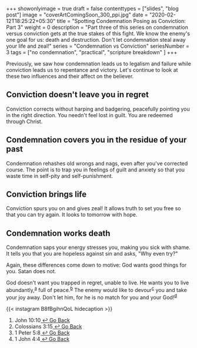 +++
showonlyimage = true
draft = false
contenttypes = ["slides", "blog post"]
image = "coverArtComingSoon_300_ppi.jpg"
date = "2020-02-12T18:25:22+05:30"
title = "Spotting Condemnation Posing as Conviction: Part 3"
weight = 0
description = "Part three of this series on condemnation versus conviction gets at the true stakes of this fight. We know the enemy's one goal for us: death and destruction. Don't let condemnation steal away your life and zeal!"
series = "Condemnation vs Conviction"
seriesNumber = 3
tags = ["no condemnation", "practical", "scripture breakdown" ]
+++

Previously, we saw how condemnation leads us to legalism and failure while conviction leads us to repentance and victory. Let's continue to look at these two influences and their affect on the believer.

## Conviction doesn't leave you in regret

Conviction corrects without harping and badgering, peacefully pointing you in the right direction. You needn't feel lost in guilt. You are redeemed through Christ.

## Condemnation covers you in the residue of your past
	
Condemnation rehashes old wrongs and nags, even after you've corrected course. The point is to trap you in feelings of guilt and anxiety so that you waste time in self-pity and self-punishment.

## Conviction brings life
	
Conviction spurs you on and gives zeal! It allows truth to set you free so that you can try again. It looks to tomorrow with hope.

## Condemnation works death
	
Condemnation saps your energy stresses you, making you sick with shame. It tells you that you are hopeless against sin and asks, "Why even try?"

Again, these differences come down to motive: God wants good things for you. Satan does not.

God doesn't want you trapped in regret, unable to live. He wants you to live abundantly,<sup><a class='footnote-reference' id='footnote-a-reference' href='#footnote-a'>a</a></sup>
 full of peace.<sup><a class='footnote-reference' id='footnote-b-reference' href='#footnote-b'>b</a></sup>
  The enemy would like to devour<sup><a class='footnote-reference' id='footnote-c-reference' href='#footnote-c'>c</a></sup>
   you and take your joy away. Don't let him, for he is no match for you and your God!<sup><a class='footnote-reference' id='footnote-d-reference' href='#footnote-d'>d</a></sup>
  
{{< instagram B8fBgihnQoL hidecaption >}}
<br>
<ol class='footnotes' id='footnotes'>
  <li class='footnote' id='footnote-a'>John 10:10<a class='go-back-link' href='#footnote-a-reference'>&nbsp;&#8617;&nbsp;Go Back</a></li>
  <li class='footnote' id='footnote-b'>Colossians 3:15<a class='go-back-link' href='#footnote-a-reference'>&nbsp;&#8617;&nbsp;Go Back</a></li>
  <li class='footnote' id='footnote-c'>1 Peter 5:8<a class='go-back-link' href='#footnote-a-reference'>&nbsp;&#8617;&nbsp;Go Back</a></li>
  <li class='footnote' id='footnote-d'>1 John 4:4<a class='go-back-link' href='#footnote-a-reference'>&nbsp;&#8617;&nbsp;Go Back</a></li>
</ol>